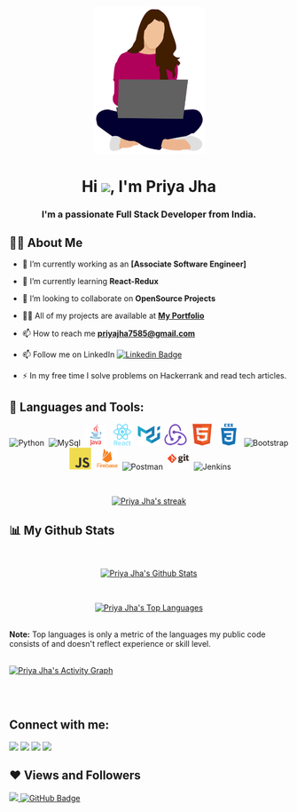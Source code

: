 <!-- <p align="center"><img width="40%" height="auto" src="https://media.istockphoto.com/vectors/woman-with-laptop-sitting-in-nature-and-leaves-concept-illustration-vector-id1139913278?k=20&m=1139913278&s=170667a&w=0&h=uUWuSfPL_zf-Nc16yzFsSDVp5igLwbUXrzu-OyfBx1M="/></p> -->
<p align="center"><img width="40%" height="auto" src="./assets/Picture1.png"/></p>

<h1 align="center">Hi <img src="https://raw.githubusercontent.com/MartinHeinz/MartinHeinz/master/wave.gif" width="30px">, I'm Priya Jha</h1>
<h3 align="center">I'm a passionate Full Stack Developer from India.</h3>


## 🙋‍♂️ About Me

- 🔭 I’m currently working as an **[Associate Software Engineer]**

- 🌱 I’m currently learning **React-Redux**

- 👯 I’m looking to collaborate on **OpenSource Projects**

- 👨‍💻 All of my projects are available at **[My Portfolio](https://priya-jha-portfolio.netlify.app/)**

- 📫 How to reach me **priyajha7585@gmail.com**

- 📫 Follow me on LinkedIn [![Linkedin Badge](https://img.shields.io/badge/-priyajha-blue?style=flat&logo=Linkedin&logoColor=white)](https://www.linkedin.com/in/priyajha7585)

- ⚡ In my free time I solve problems on Hackerrank and read tech articles.

## 🚀 Languages and Tools:

<p align="center">
<img src="https://img.icons8.com/color/48/000000/python.png" title="Python" alt="Python" width="40" height="40"/>&nbsp;
    <img src="https://img.icons8.com/fluent/50/000000/mysql-logo.png" title="MySql" alt="MySql" width="40" height="40"/>&nbsp;
<img src="https://github.com/devicons/devicon/blob/master/icons/java/java-original-wordmark.svg" title="Java" alt="Java" width="40" height="40"/>&nbsp;
<img src="https://github.com/devicons/devicon/blob/master/icons/react/react-original-wordmark.svg" title="React" alt="React" width="40" height="40"/>&nbsp;
<img src="https://github.com/devicons/devicon/blob/master/icons/materialui/materialui-original.svg" title="Material UI" alt="Material UI" width="40" height="40"/>&nbsp;
<img src="https://github.com/devicons/devicon/blob/master/icons/redux/redux-original.svg" title="Redux" alt="Redux " width="40" height="40"/>&nbsp;
<img src="https://github.com/devicons/devicon/blob/master/icons/html5/html5-original.svg" title="HTML5" alt="HTML" width="40" height="40"/>&nbsp;
<img src="https://github.com/devicons/devicon/blob/master/icons/css3/css3-plain-wordmark.svg"  title="CSS3" alt="CSS" width="40" height="40"/>&nbsp;
<img src="https://img.icons8.com/color/48/000000/bootstrap.png" alt="Bootstrap" width="40" height="40"/>&nbsp;
<img src="https://github.com/devicons/devicon/blob/master/icons/javascript/javascript-original.svg" title="JavaScript" alt="JavaScript" width="40" height="40"/>&nbsp;
<img src="https://github.com/devicons/devicon/blob/master/icons/firebase/firebase-plain-wordmark.svg" title="Firebase" alt="Firebase" width="40" height="40"/>&nbsp;
<img src="https://www.vectorlogo.zone/logos/getpostman/getpostman-icon.svg" title="Postman"  alt="Postman" width="40" height="40"/>&nbsp;
<img src="https://github.com/devicons/devicon/blob/master/icons/git/git-original-wordmark.svg" title="Git" alt="Git" width="40" height="40"/>&nbsp;
<img src="https://www.vectorlogo.zone/logos/jenkins/jenkins-icon.svg" title="Jenkins" alt="Jenkins" width="40" height="40"/>&nbsp;
</p>

<!-- [![React Badge](https://img.shields.io/badge/-React-61DBFB?style=for-the-badge&labelColor=black&logo=react&logoColor=61DBFB)](#)  [![Javascript Badge](https://img.shields.io/badge/-Javascript-F0DB4F?style=for-the-badge&labelColor=black&logo=javascript&logoColor=F0DB4F)](#) [![Typescript Badge](https://img.shields.io/badge/-Typescript-007acc?style=for-the-badge&labelColor=black&logo=typescript&logoColor=007acc)](#) [![Nodejs Badge](https://img.shields.io/badge/-Nodejs-3C873A?style=for-the-badge&labelColor=black&logo=node.js&logoColor=3C873A)](#) [![GraphQL Badge](https://img.shields.io/badge/-GraphQl-e535ab?style=for-the-badge&labelColor=black&logo=node.js&logoColor=e535ab)](#) -->
<br/>

<p align="center">
    <a href="https://github.com/Priyajha017/github-readme-streak-stats">
        <img title="🔥 Get streak stats for your profile at git.io/streak-stats" alt="Priya Jha's streak" src="https://github-readme-streak-stats.herokuapp.com/?user=Priyajha017&theme=blux&hide_border=true"/>
    </a>
</p>

## 📊 My Github Stats

  <br/>
    <p align="center"><a href="https://github.com/Priyajha017/github-readme-stats"><img alt="Priya Jha's Github Stats" src="https://github-readme-stats.vercel.app/api?username=Priyajha017&show_icons=true&count_private=true&theme=react&hide_border=true" /></a></p><br/>
  <p align="center"><a href="https://github.com/Priyajha017/github-readme-stats"><img alt="Priya Jha's Top Languages" src="https://github-readme-stats.vercel.app/api/top-langs/?username=Priyajha017&langs_count=8&count_private=true&layout=compact&theme=react&hide_border=true" width="50%" /></a></p>
  <br/>
  <b>Note:</b> Top languages is only a metric of the languages my public code consists of and doesn't reflect experience or skill level.


<br/>
<br/>

<a href="https://github.com/Priyajha017/github-readme-activity-graph"><img alt="Priya Jha's Activity Graph" src="https://activity-graph.herokuapp.com/graph?username=Priyajha017&bg_color=0D1117&color=5BCDEC&line=5BCDEC&point=FFFFFF&hide_border=true" /></a>

<br/>
<br/>

## Connect with me:
<p align="left">

<a href = "https://www.linkedin.com/in/priyajha7585/"><img src="https://img.icons8.com/fluent/48/000000/linkedin.png"/></a>
<a href = "#"><img src="https://img.icons8.com/fluent/48/000000/twitter.png"/></a>
<a href = "#"><img src="https://img.icons8.com/fluent/48/000000/instagram-new.png"/></a>
<a href = "#"><img src="https://img.icons8.com/color/48/000000/youtube-play.png"/></a>

</p>

## ❤ Views and Followers
<a href="https://github.com/Meghna-DAS/github-profile-views-counter">
    <img src="https://komarev.com/ghpvc/?username=Priyajha017">
</a>
<a href="https://github.com/Priyajha017?tab=followers"><img src="https://img.shields.io/github/followers/Priyajha017?label=Followers&style=social" alt="GitHub Badge"></a>
